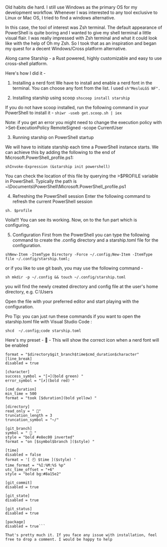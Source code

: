 Old habits die hard. I still use Windows as the primary OS for my development workflow. Whenever I was interested to any tool exclusive to Linux or Mac OS, I tried to find a windows alternative.

In this case, the tool of interest was Zsh terminal. The default appearance of PowerShell is quite boring and I wanted to give my shell terminal a little visual flair. I was really impressed with Zsh terminal and what it could look like with the help of Oh my Zsh. So I took that as an inspiration and began my quest for a decent Windows/Cross platform alternative.

Along came Starship - a Rust powered, highly customizable and easy to use cross-shell platform.

Here's how I did it -

1) Installing a nerd font
We have to install and enable a nerd font in the terminal. You can choose any font from the list. I used ```sh"MesloLGS NF".```

2) Installing starship using scoop
```shscoop install starship```


If you do not have scoop installed, run the following command in your PowerShell to install it -
```shiwr -useb get.scoop.sh | iex```

Note: if you get an error you might need to change the execution policy with >Set-ExecutionPolicy RemoteSigned -scope CurrentUser

3) Running starship on PowerShell startup

We will have to initiate starship each time a PowerShell instance starts. We can achieve this by adding the following to the end of Microsoft.PowerShell_profile.ps1:

```shInvoke-Expression (&starship init powershell)```

You can check the location of this file by querying the >$PROFILE variable in PowerShell. Typically the path is ~\Documents\PowerShell\Microsoft.PowerShell_profile.ps1

4) Refreshing the PowerShell session
Enter the following command to refresh the current PowerShell session

```sh. $profile```

Voila!!! You can see its working. Now, on to the fun part which is configuring.

5) Configuration
First from the PowerShell you can type the following command to create the .config directory and a starship.toml file for the configuration.

```shNew-Item -ItemType Directory -Force ~/.config;New-Item -ItemType file ~/.config/starship.toml;```

or if you like to use git bash, you may use the following command -

```sh mkdir -p ~/.config && touch ~/.config/starship.toml```

you will find the newly created directory and config file at the user's home directory, e.g. C:\Users<UserName>

Open the file with your preferred editor and start playing with the configuration.

Pro Tip: you can just run these commands if you want to open the starship.toml file with Visual Studio Code :
  
```shcd  ~/.config;code starship.toml```

Here's my preset -
 - This will show the correct icon when a nerd font will be enabled

```shcommand_timeout = 500
format = "$directory$git_branch$time$cmd_duration$character"
[line_break]
disabled = true

[character]
success_symbol = "[➜](bold green) "
error_symbol = "[✗](bold red) "

[cmd_duration]
min_time = 500
format = "took [$duration](bold yellow) "

[directory]
read_only = " "
truncation_length = 3
truncation_symbol = "~/"

[git_branch]
symbol = "  "
style = "bold #e8ec00 inverted"
format = "on [$symbol$branch ]($style) "

[time]
disabled = false
format = '[ 🕙 $time ]($style) '
time_format = "%I:%M:%S %p"
utc_time_offset = "+6"
style = "bold bg:#8a15e2"

[git_commit]
disabled = true

[git_state]
disabled = true

[git_status]
disabled = true

[package]
disabled = true```
  
That's pretty much it. If you face any issue with installation, feel free to drop a comment. I would be happy to help
